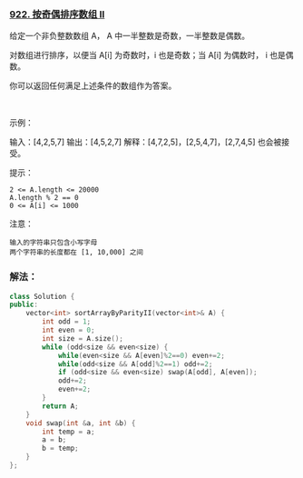 ### [922. 按奇偶排序数组 II](https://leetcode-cn.com/problems/sort-array-by-parity-ii/)

给定一个非负整数数组 A， A 中一半整数是奇数，一半整数是偶数。

对数组进行排序，以便当 A[i] 为奇数时，i 也是奇数；当 A[i] 为偶数时， i 也是偶数。

你可以返回任何满足上述条件的数组作为答案。

 

示例：

输入：[4,2,5,7]
输出：[4,5,2,7]
解释：[4,7,2,5]，[2,5,4,7]，[2,7,4,5] 也会被接受。
 

提示：
```
2 <= A.length <= 20000
A.length % 2 == 0
0 <= A[i] <= 1000
```


注意：
```
输入的字符串只包含小写字母
两个字符串的长度都在 [1, 10,000] 之间
```


### 解法：

```cpp
class Solution {
public:
    vector<int> sortArrayByParityII(vector<int>& A) {
        int odd = 1;
        int even = 0;
        int size = A.size();
        while (odd<size && even<size) {
            while(even<size && A[even]%2==0) even+=2;
            while(odd<size && A[odd]%2==1) odd+=2;
            if (odd<size && even<size) swap(A[odd], A[even]);
            odd+=2;
            even+=2;
        }
        return A;
    }
    void swap(int &a, int &b) {
        int temp = a;
        a = b;
        b = temp;
    }
};
```

